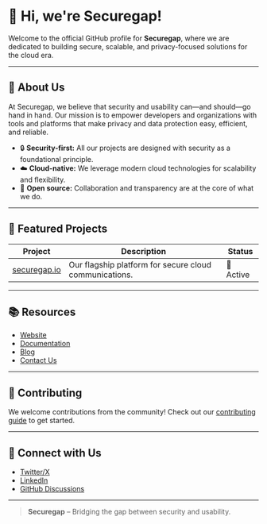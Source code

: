 # 👋 Hi, we're Securegap!

Welcome to the official GitHub profile for **Securegap**, where we are dedicated to building secure, scalable, and privacy-focused solutions for the cloud era.

---

## 🚀 About Us

At Securegap, we believe that security and usability can—and should—go hand in hand. Our mission is to empower developers and organizations with tools and platforms that make privacy and data protection easy, efficient, and reliable.

- 🔒 **Security-first:** All our projects are designed with security as a foundational principle.
- ☁️ **Cloud-native:** We leverage modern cloud technologies for scalability and flexibility.
- 🤝 **Open source:** Collaboration and transparency are at the core of what we do.

---

## 🌟 Featured Projects

| Project | Description | Status |
| ------- | ----------- | ------ |
| [securegap.io](https://github.com/Securegap/securegap.io) | Our flagship platform for secure cloud communications. | 🚧 Active |

---

## 📚 Resources

- [Website](https://securegap.io)
- [Documentation](https://docs.securegap.io)
- [Blog](https://blog.securegap.io)
- [Contact Us](mailto:hello@securegap.io)

---

## 🤗 Contributing

We welcome contributions from the community! Check out our [contributing guide](https://github.com/Securegap/securegap.io/blob/main/CONTRIBUTING.md) to get started.

---

## 📢 Connect with Us

- [Twitter/X](https://twitter.com/securegap)
- [LinkedIn](https://linkedin.com/company/securegap)
- [GitHub Discussions](https://github.com/Securegap/securegap.io/discussions)

---

> **Securegap** – Bridging the gap between security and usability.
